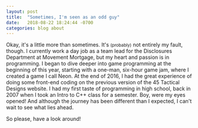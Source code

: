 ```yaml
---
layout: post
title:  "Sometimes, I'm seen as an odd guy"
date:   2018-08-22 18:24:44 -0700
categories: blog about
---
```


Okay, it's a little more than sometimes. It's <small>(probably)</small> not entirely my fault, though. I currently work a day job as a team lead for the Disclosures Department at Movement Mortgage, but my heart and passion is in programming. I began to dive deeper into game programming at the beginning of this year, starting with a one-man, six-hour game jam, where I created a game I call Neon. At the end of 2016, I had the great experience of doing some front-end coding on the previous version of the 45 Tactical Designs website. I had my first taste of programming in high school, back in 2007 when I took an Intro to C++ class for a semester. Boy, were my eyes opened! And although the journey has been different than I expected, I can't wait to see what lies ahead.

So please, have a look around!